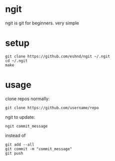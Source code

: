 # ngit
ngit is git for beginners. very simple
# setup
```
git clone https://github.com/eshnd/ngit ~/.ngit
cd ~/.ngit
make
```
# usage
clone repos normally:        
```
git clone https://github.com/username/repo
```       
ngit to update:
```
ngit commit_message
```
instead of
```
git add --all
git commit -m "commit_message"
git push
```
